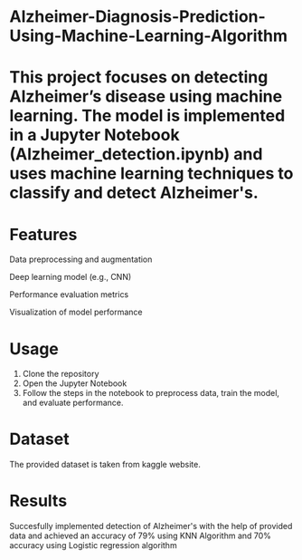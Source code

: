 # Alzheimer-Diagnosis-Prediction-Using-Machine-Learning-Algorithm

# This project focuses on detecting Alzheimer’s disease using machine learning. The model is implemented in a Jupyter Notebook (Alzheimer_detection.ipynb) and uses machine learning techniques to classify and detect Alzheimer's.

# Features

Data preprocessing and augmentation

Deep learning model (e.g., CNN)

Performance evaluation metrics

Visualization of model performance

# Usage

1. Clone the repository
2. Open the Jupyter Notebook
3. Follow the steps in the notebook to preprocess data, train the model, and evaluate performance.

# Dataset

The provided dataset is taken from kaggle website.

# Results

Succesfully implemented detection of Alzheimer's with the help of provided data and achieved an accuracy of 79% using KNN Algorithm and 70% accuracy using Logistic regression algorithm

